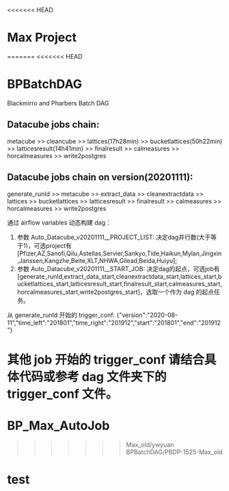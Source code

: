<<<<<<< HEAD
# Max Project
=======
<<<<<<< HEAD
# BPBatchDAG
Blackmirro and Pharbers Batch DAG

## Datacube jobs chain:
metacube >> cleancube >> lattices(17h28min) >> bucketlattices(50h22min) >> latticesresult(14h41min) >> finalresult >> calmeasures >> horcalmeasures >> write2postgres

## Datacube jobs chain on version(20201111):
generate_runId >> metacube >> extract_data >> cleanextractdata >> lattices >> bucketlattices >> latticesresult >> finalresult >> calmeasures >> horcalmeasures >> write2postgres

通过 airflow variables 动态构建 dag：
1. 参数 Auto_Datacube_v20201111__PROJECT_LIST: 决定dag并行数(大于等于1)，可选project有[Pfizer,AZ,Sanofi,Qilu,Astellas,Servier,Sankyo,Tide,Haikun,Mylan,Jingxin,Janssen,Kangzhe,Beite,XLT,NHWA,Gilead,Beida,Huiyu];
2. 参数 Auto_Datacube_v20201111__START_JOB: 决定dag的起点，可选job有[generate_runId,extract_data_start,cleanextractdata_start,lattices_start,bucketlattices_start,latticesresult_start,finalresult_start,calmeasures_start,horcalmeasures_start,write2postgres_start]，选取一个作为 dag 的起点任务。

从 generate_runId 开始的 trigger_conf:
{"version":"2020-08-11","time_left":"201801","time_right":"201912","start":"201801","end":"201912"}

其他 job 开始的 trigger_conf 请结合具体代码或参考 dag 文件夹下的 trigger_conf 文件。
=======
# BP_Max_AutoJob
>>>>>>> Max_old/ywyuan
>>>>>>> BPBatchDAG/PBDP-1525-Max_old

# test
